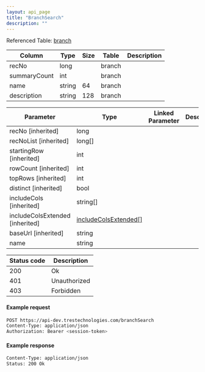 ```yaml
---
layout: api_page
title: "BranchSearch"
description: ""
---
```




Referenced Table: [branch](/branch)

| Column | Type | Size | Table | Description |
| ------ | ---- | ---- | ----- | ----------- |
| recNo | long |  | branch | 
| summaryCount | int |  | branch | 
| name | string | 64 | branch | 
| description | string | 128 | branch | 

| Parameter | Type | Linked Parameter | Description |
| --------- | ---- | ---------------- | ----------- |
| recNo [inherited] | long |  | 
| recNoList [inherited] | long[] |  | 
| startingRow [inherited] | int |  | 
| rowCount [inherited] | int |  | 
| topRows [inherited] | int |  | 
| distinct [inherited] | bool |  | 
| includeCols [inherited] | string[] |  | 
| includeColsExtended [inherited] | [includeColsExtended[]](/includeColsExtended) |  | 
| baseUrl [inherited] | string |  | 
| name | string |  | 

| Status code | Description |
| ----------- | ----------- |
| 200 | Ok |
| 401 | Unauthorized |
| 403 | Forbidden |

#### Example request
```sh
POST https://api-dev.trestechnologies.com/branchSearch
Content-Type: application/json
Authorization: Bearer <session-token>
```

#### Example response
```sh
Content-Type: application/json
Status: 200 Ok
```

